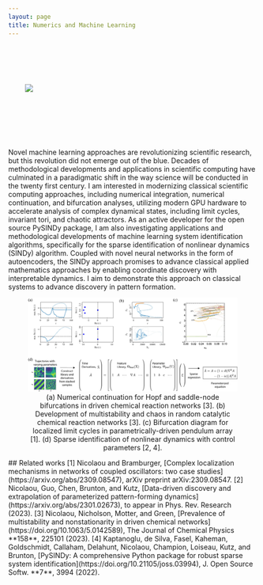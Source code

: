 ```yaml
---
layout: page
title: Numerics and Machine Learning
---
```

<pre>
<div class="container-fluid">
  <div class="row">
  <div class="col"></div>
    <img src="/assets/gallery/unpublished/solitons.gif" height="200"  />
    <div class="col"></div>

  </div>
</div>
</pre>

Novel machine learning approaches are revolutionizing scientific research, but this revolution did not emerge out of the blue. Decades of methodological developments and applications in scientific computing have culminated in a paradigmatic shift in the way science will be conducted in the twenty first century. I am interested in modernizing classical scientific computing approaches, including numerical integration, numerical continuation, and bifurcation analyses, utilizing modern GPU hardware to accelerate analysis of complex dynamical states, including limit cycles, invariant tori, and chaotic attractors. As an active developer for the open source PySINDy package, I am also investigating applications and methodological developments of machine learning system identification algorithms, specifically for the sparse identification of nonlinear dynamics (SINDy) algorithm. Coupled with novel neural networks in the form of autoencoders, the SINDy approach promises to advance classical applied mathematics approaches by enabling coordinate discovery with interpretable dynamics. I aim to demonstrate this approach on classical systems to advance discovery in pattern formation.
<figure>
<img src="/assets/img/numerics.jpg" width=1024 />
<figcaption align="center">(a) Numerical continuation for Hopf and saddle-node bifurcations in driven chemical reaction networks [3]. (b) Development of multistability and chaos in random catalytic chemical reaction networks [3]. (c) Bifurcation diagram for localized limit cycles in parametrically-driven pendulum array [1]. (d) Sparse identification of nonlinear dynamics with control parameters [2, 4].
</figcaption>
</figure>
## Related works
[1] Nicolaou and Bramburger, [Complex localization mechanisms in networks of coupled oscillators: two case studies](https://arxiv.org/abs/2309.08547), arXiv preprint arXiv:2309.08547.  
[2] Nicolaou, Guo, Chen, Brunton, and Kutz, [Data-driven discovery and extrapolation of parameterized pattern-forming dynamics](https://arxiv.org/abs/2301.02673), to appear in Phys. Rev. Research (2023).  
[3] Nicolaou, Nicholson, Motter, and Green, [Prevalence of multistability and nonstationarity in driven chemical networks](https://doi.org/10.1063/5.0142589), The Journal of Chemical Physics **158**, 225101 (2023).  
[4] Kaptanoglu, de Silva,  Fasel,  Kaheman, Goldschmidt,  Callaham, Delahunt, Nicolaou,  Champion, Loiseau,  Kutz, and Brunton, 	[PySINDy: A comprehensive Python package for robust sparse system identification](https://doi.org/10.21105/joss.03994), J. Open Source Softw. **7**, 3994 (2022).  
